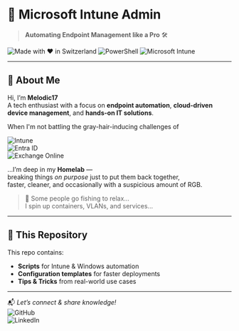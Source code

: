 # 🚀 Microsoft Intune Admin

> **Automating Endpoint Management like a Pro** 🛠️

![Made with ❤️ in Switzerland](https://img.shields.io/badge/Made%20with%20%E2%9D%A4%EF%B8%8F-Switzerland-red)
![PowerShell](https://img.shields.io/badge/Code-PowerShell-2C2C2C?logo=powershell&logoColor=white)
![Microsoft Intune](https://img.shields.io/badge/Platform-Microsoft%20Intune-0078FF?logo=microsoft&logoColor=white)

---

## 👋 About Me

Hi, I’m **Melodic17**  
A tech enthusiast with a focus on **endpoint automation**, **cloud-driven device management**, and **hands-on IT solutions**.  

When I'm not battling the gray-hair-inducing challenges of

![Intune](https://img.shields.io/badge/Intune-0078FF?logo=microsoft&logoColor=white)  
![Entra ID](https://img.shields.io/badge/Entra_ID-3BA55D?logo=microsoftazure&logoColor=white)  
![Exchange Online](https://img.shields.io/badge/Exchange_Online-0A1F44?logo=microsoftoutlook&logoColor=white)  

…I’m deep in my **Homelab** —  
breaking things *on purpose* just to put them back together,  
faster, cleaner, and occasionally with a suspicious amount of RGB.  

> 🎣 Some people go fishing to relax…  
> I spin up containers, VLANs, and services...

---

## 🎯 This Repository

This repo contains:
- **Scripts** for Intune & Windows automation
- **Configuration templates** for faster deployments
- **Tips & Tricks** from real-world use cases

---

📬 *Let’s connect & share knowledge!*  
![GitHub](https://img.shields.io/badge/GitHub-181717?style=flat&logo=github&logoColor=white)  
![LinkedIn](https://img.shields.io/badge/LinkedIn-0A66C2?style=flat&logo=linkedin&logoColor=white)
